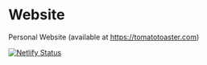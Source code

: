 # Website
Personal Website (available at https://tomatotoaster.com)

[![Netlify Status](https://api.netlify.com/api/v1/badges/a609b2b6-0fb7-4df6-a2d4-8d4816d461ee/deploy-status)](https://app.netlify.com/projects/vibrant-jepsen-18a08f/deploys)